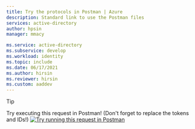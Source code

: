 ```yaml
---
title: Try the protocols in Postman | Azure
description: Standard link to use the Postman files
services: active-directory
author: hpsin
manager: mmacy

ms.service: active-directory
ms.subservice: develop
ms.workload: identity
ms.topic: include
ms.date: 06/17/2021
ms.author: hirsin
ms.reviewer: hirsin
ms.custom: aaddev
---
```

> [!TIP]
> Try executing this request in Postman! (Don't forget to replace the tokens and IDs!)
> [![Try running this request in Postman](./media/v2-oauth2-auth-code-flow/runInPostman.png)](https://app.getpostman.com/run-collection/f77994d794bab767596d)
>